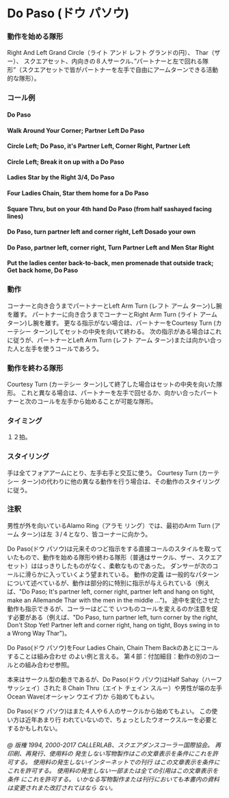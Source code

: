 
# Do Paso (ドウ パソウ)

### 動作を始める隊形

Right And Left Grand Circle（ライト アンド レフト グランドの円）、 Thar（ザー）、 スクエアセット、内向きの８人サークル、”パートナーと左で回れる隊形”（スクエアセットで皆がパートナーを左手で自由にアームターンできる活動的な隊形）。

### コール例

#### Do Paso
#### Walk Around Your Corner; Partner Left Do Paso
#### Circle Left; Do Paso, it's Partner Left, Corner Right, Partner Left
#### Circle Left; Break it on up with a Do Paso
#### Ladies Star by the Right 3/4, Do Paso
#### Four Ladies Chain, Star them home for a Do Paso
#### Square Thru, but on your 4th hand Do Paso (from half sashayed facing lines)
#### Do Paso, turn partner left and corner right, Left Dosado your own
#### Do Paso, partner left, corner right, Turn Partner Left and Men Star Right
#### Put the ladies center back-to-back, men promenade that outside track; Get back home, Do Paso

### 動作

コーナーと向き合うまでパートナーとLeft Arm Turn (レフト アーム ターン)し腕を離す。 パートナーに向き合うまでコーナーとRight Arm Turn (ライト アーム ターン)し腕を離す。 更なる指示がない場合は、パートナーをCourtesy Turn (カーテシー ターン)してセットの中央を向いて終わる。 次の指示がある場合はこれに従うが、パートナーとLeft Arm Turn (レフト アーム ターン)または向かい合った人と左手を使うコールであろう。

### 動作を終わる隊形

Courtesy Turn (カーテシー ターン)して終了した場合はセットの中央を向いた隊形。 これと異なる場合は、パートナーを左手で回せるか、向かい合ったパートナーと次のコールを左手から始めることが可能な隊形。

### タイミング

１２拍。

### スタイリング

手は全てフォアアームにとり、左手右手と交互に使う。 Courtesy Turn (カーテシー ターン)の代わりに他の異なる動作を行う場合は、その動作のスタイリングに従う。

### 注釈

男性が外を向いているAlamo Ring（アラモ リング）では、最初のArm Turn (アーム ターン)は左
３/４となり、皆コーナーに向かう。

Do Paso(ドウ パソウ)は元来そのつど指示をする直接コールのスタイルを取っていたもので、動作を始める隊形や終わる隊形（普通はサークル、ザー、スクエアセット）ははっきりしたものがなく、柔軟なものであった。 ダンサーが次のコールに滑らかに入っていくよう望まれている。 動作の定義
は一般的なパターンについて述べているが、動作は部分的に特別に指示が与えられている（例え
ば、"Do Paso; It's partner left, corner right, partner left and hang on tight, make an Allemande
Thar with the men in the middle ...")。 途中を変化させた動作も指示できるが、コーラーはどこで
いつものコールを変えるのか注意を促す必要がある（例えば、"Do Paso, turn partner left, turn
corner by the right, Don't Stop Yet! Partner left and corner right, hang on tight, Boys swing in to
a Wrong Way Thar")。

Do Paso(ドウ パソウ)をFour Ladies Chain, Chain Them Backのあとにコールすることは組み合わせ
のよい例と言える。 第４部：付加細目：動作の別のコールとの組み合わせ参照。

本来はサークル型の動きであるが、Do Paso(ドウ パソウ)はHalf Sahay（ハーフ サッシェイ）された
8 Chain Thru（エイト チェイン スルー）や男性が端の左手Ocean Wave(オーシャン ウエイブ)か
ら始めてもよい。

Do Paso(ドウ パソウ)はまた４人や６人のサークルから始めてもよい。 この使い方は近年あまり行
われていないので、ちょっとしたウオークスルーを必要とするかもしれない。

###### @ 版権 1994, 2000-2017 CALLERLAB、スクエアダンスコーラー国際協会。 再印刷、再発行、使用料の 発生しない写物製作はこの文章表示を条件にこれを許可する。 使用料の発生しないインターネットでの刊行 はこの文章表示を条件にこれを許可する。 使用料の発生しない一部または全ての引用はこの文章表示を条件 にこれを許可する。 いかなる写物製作または刊行においても本書内の資料は変更されまた改訂されてはなら ない。


